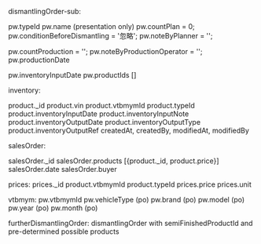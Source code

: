 dismantlingOrder-sub:

pw.typeId
pw.name (presentation only)
pw.countPlan = 0;
pw.conditionBeforeDismantling = '忽略';
pw.noteByPlanner = '';

pw.countProduction = '';
pw.noteByProductionOperator = '';
pw.productionDate

pw.inventoryInputDate
pw.productIds []


inventory:

product._id
product.vin
product.vtbmymId
product.typeId
product.inventoryInputDate
product.inventoryInputNote
product.inventoryOutputDate
product.inventoryOutputType
product.inventoryOutputRef
createdAt, createdBy, modifiedAt, modifiedBy



salesOrder:

salesOrder._id
salesOrder.products [{product._id, product.price}]
salesOrder.date
salesOrder.buyer


prices:
prices._id
product.vtbmymId
product.typeId
prices.price
prices.unit

vtbmym:
pw.vtbmymId
pw.vehicleType (po)
pw.brand (po)
pw.model (po)
pw.year (po)
pw.month (po)

furtherDismantlingOrder:
dismantlingOrder with semiFinishedProductId and pre-determined possible products



